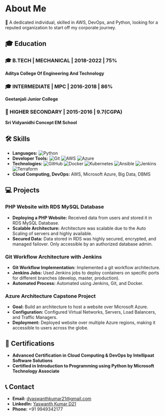 # About Me 
👋 A dedicated individual, skilled in AWS, DevOps, and Python, looking for a reputed organization to start off my corporate journey. 

## 🎓 Education

### 🎓 B.TECH | MECHANICAL | 2018-2022 | 75%
**Aditya College Of Engineering And Technology**

### 🎓 INTERMEDIATE | MPC | 2016-2018 | 86%
**Geetanjali Junior College**

### 🏫 HIGHER SECONDARY | 2015-2016 | 9.7(CGPA)
**Sri Vidyanidhi Concept EM School**

## 🛠️ Skills

- **Languages:** ![Python](https://img.shields.io/badge/-Python-3776AB?style=flat-square&logo=python&logoColor=white)
- **Developer Tools:** ![Git](https://img.shields.io/badge/-Git-F05032?style=flat-square&logo=git&logoColor=white) ![AWS](https://img.shields.io/badge/-AWS-232F3E?style=flat-square&logo=amazon-aws) ![Azure](https://img.shields.io/badge/-Azure-0078D4?style=flat-square&logo=microsoft-azure)
- **Technologies:** ![GitHub](https://img.shields.io/badge/-GitHub-181717?style=flat-square&logo=github) ![Docker](https://img.shields.io/badge/-Docker-2496ED?style=flat-square&logo=docker&logoColor=white) ![Kubernetes](https://img.shields.io/badge/-Kubernetes-326CE5?style=flat-square&logo=kubernetes&logoColor=white) ![Ansible](https://img.shields.io/badge/-Ansible-EE0000?style=flat-square&logo=ansible&logoColor=white) ![Jenkins](https://img.shields.io/badge/-Jenkins-D24939?style=flat-square&logo=jenkins&logoColor=white) ![Terraform](https://img.shields.io/badge/-Terraform-623CE4?style=flat-square&logo=terraform&logoColor=white)
- **Cloud Computing, DevOps:** AWS, Microsoft Azure, Big Data, DBMS

## 💻 Projects

### PHP Website with RDS MySQL Database

- **Deploying a PHP Website:** Received data from users and stored it in RDS MySQL Database.
- **Scalable Architecture:** Architecture was scalable due to the Auto Scaling of servers and highly available.
- **Secured Data:** Data stored in RDS was highly secured, encrypted, and managed failover. Only accessible by an authorized database admin.

### Git Workflow Architecture with Jenkins

- **Git Workflow Implementation:** Implemented a git workflow architecture.
- **Jenkins Jobs:** Used Jenkins jobs to deploy containers on specific ports for different branches (develop, master, production).
- **Automated Process:** Automated using Jenkins, Git, and Docker.

### Azure Architecture Capstone Project

- **Goal:** Build an architecture to host a website over Microsoft Azure.
- **Configuration:** Configured Virtual Networks, Servers, Load Balancers, and Traffic Managers.
- **Deployment:** Deployed website over multiple Azure regions, making it accessible to users across the globe.

## 📜 Certifications

- **Advanced Certification in Cloud Computing & DevOps by Intellipaat Software Solutions**
- **Certified in Introduction to Programming using Python by Microsoft Technology Associate**

## 📞 Contact

- **Email:** dyaswanthkumar21@gmail.com
- **LinkedIn:** [Yaswanth Kumar D21](https://linkedin.com/in/yaswanthkumard21)
- **Phone:** +91 9949342177
